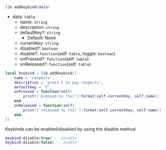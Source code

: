 ```lua
lib.addKeybind(data)
```

* data: `table`
  * name: `string`
  * description: `string`
  * defaultKey?: `string`
    * Default: None
  * currentKey: `string`
  * disabled?: `boolean`
  * disable?: `function`(self: `table`, toggle: `boolean`)
  * onPressed?: `function`(self: `table`)
  * onReleased?: `function`(self: `table`)

```lua
local keybind = lib.addKeybind({
    name = 'respects',
    description = 'press F to pay respects',
    defaultKey = 'F',
    onPressed = function(self)
        print(('pressed %s (%s)'):format(self.currentKey, self.name))
    end,
    onReleased = function(self)
        print(('released %s (%s)'):format(self.currentKey, self.name))
    end,
})
```

Keybinds can be enabled/disabled by using the disable method.

```lua
keybind:disable(true) -- disable
keybind:disable(false) -- enable
```
